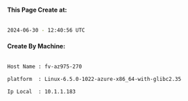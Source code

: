 
   
#### This Page Create at:

```bash

2024-06-30 - 12:40:56 UTC

```

#### Create By Machine:

```bash

Host Name : fv-az975-270

platform  : Linux-6.5.0-1022-azure-x86_64-with-glibc2.35

Ip Local  : 10.1.1.183

```

